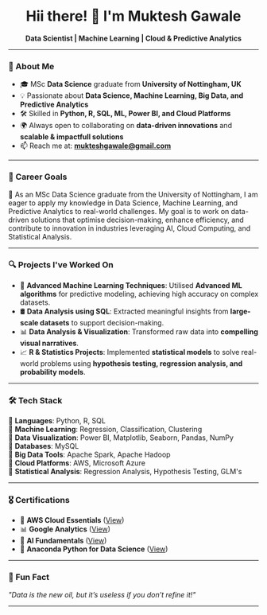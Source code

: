 <h1 align="center">Hii there! 👋 I'm Muktesh Gawale</h1>

<p align="center">
  <b> Data Scientist | Machine Learning | Cloud & Predictive Analytics</b>
</p>

---

### 📌 About Me  
- 🎓 MSc **Data Science** graduate from **University of Nottingham, UK**  
- 💡 Passionate about **Data Science, Machine Learning, Big Data, and Predictive Analytics**  
- 🛠 Skilled in **Python, R, SQL, ML, Power BI, and Cloud Platforms**  
- 🌍 Always open to collaborating on **data-driven innovations** and **scalable & impactfull solutions**  
- 📫 Reach me at: **[mukteshgawale@gmail.com](mailto:mukteshgawale@gmail.com)**  

---
### 🎯 Career Goals  
🚀 As an MSc Data Science graduate from the University of Nottingham, I am eager to apply my knowledge in Data Science, Machine Learning, and Predictive Analytics to real-world challenges. My goal is to work on data-driven solutions that optimise decision-making, enhance efficiency, and contribute to innovation in industries leveraging AI, Cloud Computing, and Statistical Analysis.

---
### 🔍 Projects I've Worked On  
- 🤖 **Advanced Machine Learning Techniques**: Utilised **Advanced ML algorithms** for predictive modeling, achieving high accuracy on complex datasets.  
- 🛢️ **Data Analysis using SQL**: Extracted meaningful insights from **large-scale datasets** to support decision-making.  
- 📊 **Data Analysis & Visualization**: Transformed raw data into **compelling visual narratives**.  
- 📈 **R & Statistics Projects**: Implemented **statistical models** to solve real-world problems using **hypothesis testing, regression analysis, and probability models**.  

---

### 🛠 Tech Stack  
🔹 **Languages**: Python, R, SQL  
🔹 **Machine Learning**: Regression, Classification, Clustering  
🔹 **Data Visualization**: Power BI, Matplotlib, Seaborn, Pandas, NumPy  
🔹 **Databases**: MySQL  
🔹 **Big Data Tools**: Apache Spark, Apache Hadoop  
🔹 **Cloud Platforms**: AWS, Microsoft Azure  
🔹 **Statistical Analysis**: Regression Analysis, Hypothesis Testing, GLM's 

---

### 🎖 Certifications  
- 🏅 **AWS Cloud Essentials** ([View](https://www.credly.com/badges/fd3fd552-bde4-4a55-a6ad-7a0dd79e9fb0/public_url))  
- 📊 **Google Analytics** ([View](https://skillshop.credential.net/1f4a8d4e-f69a-4ebf-a896-79014473ff0f#acc.tJL4xsCv))  
- 🤖 **AI Fundamentals** ([View](https://www.datacamp.com/skill-verification/AIF0020112748607))
- 🐍 **Anaconda Python for Data Science** ([View](https://www.linkedin.com/learning/certificates/a243b4f9fb1c78eff06f216cf2557acceba2aac0d7e436607dd450f3e7c42327))  

---

### 🌱 Fun Fact  
_"Data is the new oil, but it’s useless if you don’t refine it!"_  

---
